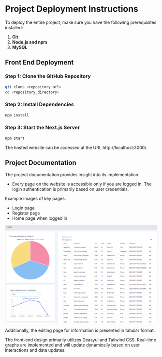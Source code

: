 # Project Deployment Instructions

To deploy the entire project, make sure you have the following prerequisites installed:

1. **Git**
2. **Node.js and npm**
3. **MySQL**

## Front End Deployment

### Step 1: Clone the GitHub Repository

```bash
git clone <repository_url>
cd <repository_directory>
```

### Step 2: Install Dependencies

```bash
npm install
```

### Step 3: Start the Next.js Server

```bash
npm start
```

The hosted website can be accessed at the URL http://localhost:3000/.

## Project Documentation

The project documentation provides insight into its implementation.

- Every page on the website is accessible only if you are logged in. The login authentication is primarily based on user credentials.

Example images of key pages:

- Login page
- Register page
- Home page when logged in

![Homepage Screenshot](public/readme/home_login.PNG)

Additionally, the editing page for information is presented in tabular format.

The front-end design primarily utilizes Deasyui and Tailwind CSS. Real-time graphs are implemented and will update dynamically based on user interactions and data updates.
